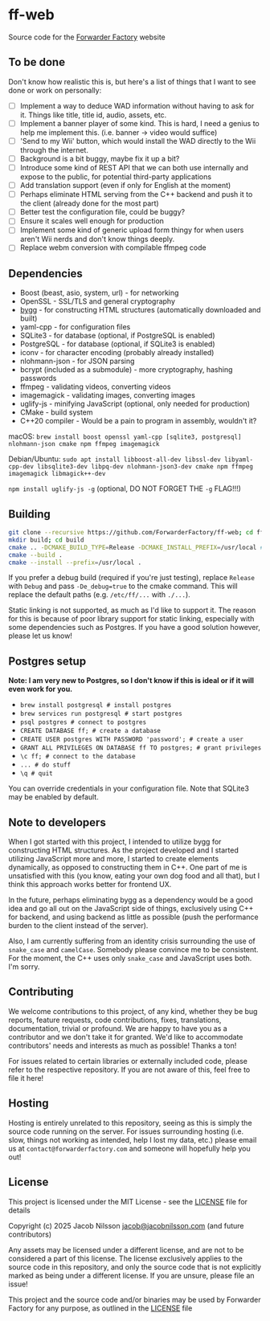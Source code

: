 # ff-web

Source code for the [Forwarder Factory](https://forwarderfactory.com) website

## To be done

Don't know how realistic this is, but here's a list of things that I want to see done or work on personally:

- [ ] Implement a way to deduce WAD information without having to ask for it. Things like title, title id, audio, assets, etc.
- [ ] Implement a banner player of some kind. This is hard, I need a genius to help me implement this. (i.e. banner -> video would suffice)
- [ ] 'Send to my Wii' button, which would install the WAD directly to the Wii through the internet.
- [ ] Background is a bit buggy, maybe fix it up a bit?
- [ ] Introduce some kind of REST API that we can both use internally and expose to the public, for potential third-party applications
- [ ] Add translation support (even if only for English at the moment)
- [ ] Perhaps eliminate HTML serving from the C++ backend and push it to the client (already done for the most part)
- [ ] Better test the configuration file, could be buggy?
- [ ] Ensure it scales well enough for production
- [ ] Implement some kind of generic upload form thingy for when users aren't Wii nerds and don't know things deeply.
- [ ] Replace webm conversion with compilable ffmpeg code

## Dependencies

- Boost (beast, asio, system, url) - for networking
- OpenSSL - SSL/TLS and general cryptography
- [bygg](https://jacobnilsson.com/bygg.html) - for constructing HTML structures (automatically downloaded and built)
- yaml-cpp - for configuration files
- SQLite3 - for database (optional, if PostgreSQL is enabled)
- PostgreSQL - for database (optional, if SQLite3 is enabled)
- iconv - for character encoding (probably already installed)
- nlohmann-json - for JSON parsing
- bcrypt (included as a submodule) - more cryptography, hashing passwords
- ffmpeg - validating videos, converting videos
- imagemagick - validating images, converting images
- uglify-js - minifying JavaScript (optional, only needed for production)
- CMake - build system
- C++20 compiler - Would be a pain to program in assembly, wouldn't it?

macOS: `brew install boost openssl yaml-cpp [sqlite3, postgresql] nlohmann-json cmake npm ffmpeg imagemagick`

Debian/Ubuntu: `sudo apt install libboost-all-dev libssl-dev libyaml-cpp-dev libsqlite3-dev libpq-dev nlohmann-json3-dev cmake npm ffmpeg imagemagick libmagick++-dev`

`npm install uglify-js -g` (optional, DO NOT FORGET THE `-g` FLAG!!!)

## Building

```bash
git clone --recursive https://github.com/ForwarderFactory/ff-web; cd ff-web
mkdir build; cd build
cmake .. -DCMAKE_BUILD_TYPE=Release -DCMAKE_INSTALL_PREFIX=/usr/local # -DFF_ENABLE_SQLITE3=true -DFF_ENABLE_POSTGRESQL=true
cmake --build .
cmake --install --prefix=/usr/local .
```

If you prefer a debug build (required if you're just testing), replace `Release` with `Debug`
and pass `-De_debug=true` to the cmake command. This will replace the default paths (e.g. `/etc/ff/...` with `./...`).

Static linking is not supported, as much as I'd like to support it.
The reason for this is because of poor library support for static linking, especially with
some dependencies such as Postgres. If you have a good solution however,
please let us know!

## Postgres setup

**Note: I am very new to Postgres, so I don't know if this is ideal or if it will even work for you.**

- `brew install postgresql # install postgres`
- `brew services run postgresql # start postgres`
- `psql postgres # connect to postgres`
- `CREATE DATABASE ff; # create a database`
- `CREATE USER postgres WITH PASSWORD 'password'; # create a user`
- `GRANT ALL PRIVILEGES ON DATABASE ff TO postgres; # grant privileges`
- `\c ff; # connect to the database`
- `... # do stuff`
- `\q # quit`

You can override credentials in your configuration file. Note that SQLite3 may be
enabled by default.

## Note to developers

When I got started with this project, I intended to utilize bygg for constructing HTML structures. As the project developed and
I started utilizing JavaScript more and more, I started to create elements dynamically, as opposed to constructing them in C++.
One part of me is unsatisfied with this (you know, eating your own dog food and all that), but I think this approach works
better for frontend UX.

In the future, perhaps eliminating bygg as a dependency would be a good idea and go all out on the JavaScript side of
things, exclusively using C++ for backend, and using backend as little as possible (push the performance burden to the client
instead of the server).

Also, I am currently suffering from an identity crisis surrounding the use of `snake_case` and `camelCase`. Somebody
please convince me to be consistent. For the moment, the C++ uses only `snake_case` and JavaScript uses both. I'm sorry.

## Contributing

We welcome contributions to this project, of any kind, whether they be bug reports, feature requests, code contributions,
fixes, translations, documentation, trivial or profound. We are happy to have you as a contributor and we don't take
it for granted. We'd like to accommodate contributors' needs and interests as much as possible! Thanks a ton!

For issues related to certain libraries or externally included code, please refer to the respective repository. If you
are not aware of this, feel free to file it here!

## Hosting

Hosting is entirely unrelated to this repository, seeing as this is simply the source code running on the server.
For issues surrounding hosting (i.e. slow, things not working as intended, help I lost my data, etc.) please
email us at `contact@forwarderfactory.com` and someone will hopefully help you out!

## License

This project is licensed under the MIT License - see the [LICENSE](LICENSE) file for details

Copyright (c) 2025 Jacob Nilsson <jacob@jacobnilsson.com> (and future contributors)

Any assets may be licensed under a different license, and are not to be considered a part of this license.
The license exclusively applies to the source code in this repository, and only the source code that is not
explicitly marked as being under a different license. If you are unsure, please file an issue!

This project and the source code and/or binaries may be used by Forwarder Factory for any purpose,
as outlined in the [LICENSE](LICENSE) file
